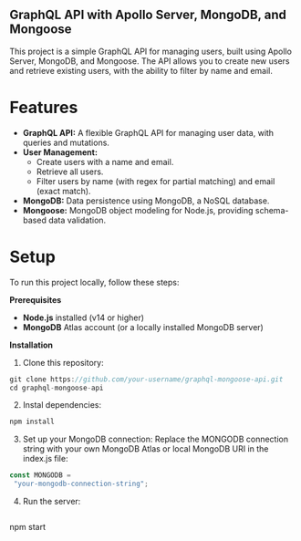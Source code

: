 ## GraphQL API with Apollo Server, MongoDB, and Mongoose
This project is a simple GraphQL API for managing users, built using Apollo Server, MongoDB, and Mongoose. The API allows you to create new users and retrieve existing users, with the ability to filter by name and email.

# Features
- **GraphQL API:** A flexible GraphQL API for managing user data, with queries and mutations.
- **User Management:**
    - Create users with a name and email.
    - Retrieve all users.
    - Filter users by name (with regex for partial matching) and email (exact match).
- **MongoDB:** Data persistence using MongoDB, a NoSQL database.
- **Mongoose:** MongoDB object modeling for Node.js, providing schema-based data validation.

# Setup
To run this project locally, follow these steps:

**Prerequisites**
- **Node.js** installed (v14 or higher)
- **MongoDB** Atlas account (or a locally installed MongoDB server)
  
**Installation**
1. Clone this repository:
```javascript
git clone https://github.com/your-username/graphql-mongoose-api.git
cd graphql-mongoose-api
```

2. Instal dependencies:
  ```javascript
npm install
```

3. Set up your MongoDB connection:
Replace the MONGODB connection string with your own MongoDB Atlas or local MongoDB URI in the index.js file:
 ```javascript
const MONGODB =
  "your-mongodb-connection-string";
```

4. Run the server:
     ```javascript
npm start
```
